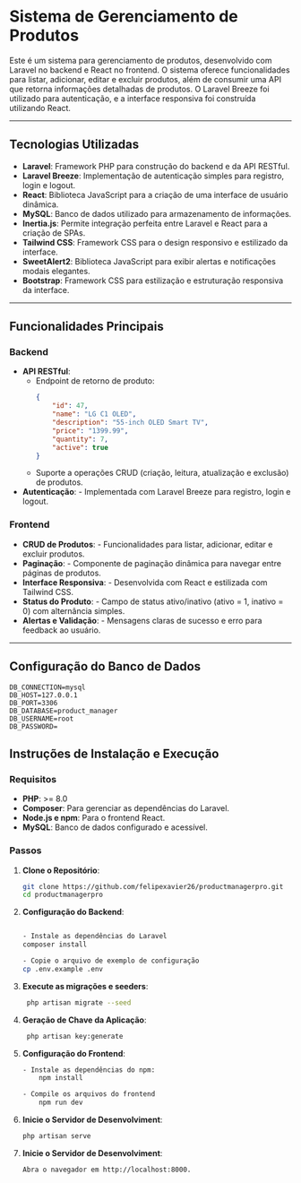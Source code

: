 # Sistema de Gerenciamento de Produtos

Este é um sistema para gerenciamento de produtos, desenvolvido com Laravel no backend e React no frontend. O sistema oferece funcionalidades para listar, adicionar, editar e excluir produtos, além de consumir uma API que retorna informações detalhadas de produtos. O Laravel Breeze foi utilizado para autenticação, e a interface responsiva foi construída utilizando React.

---

## Tecnologias Utilizadas

- **Laravel**: Framework PHP para construção do backend e da API RESTful.
- **Laravel Breeze**: Implementação de autenticação simples para registro, login e logout.
- **React**: Biblioteca JavaScript para a criação de uma interface de usuário dinâmica.
- **MySQL**: Banco de dados utilizado para armazenamento de informações.
- **Inertia.js**: Permite integração perfeita entre Laravel e React para a criação de SPAs.
- **Tailwind CSS**: Framework CSS para o design responsivo e estilizado da interface.
- **SweetAlert2**: Biblioteca JavaScript para exibir alertas e notificações modais elegantes.
- **Bootstrap**: Framework CSS para estilização e estruturação responsiva da interface.

---

## Funcionalidades Principais

### Backend
- **API RESTful**:
  - Endpoint de retorno de produto:
    ```json
    {
        "id": 47,
        "name": "LG C1 OLED",
        "description": "55-inch OLED Smart TV",
        "price": "1399.99",
        "quantity": 7,
        "active": true
    }
    ```
  - Suporte a operações CRUD (criação, leitura, atualização e exclusão) de produtos.
- **Autenticação**:  - Implementada com Laravel Breeze para registro, login e logout.

### Frontend
- **CRUD de Produtos**:  - Funcionalidades para listar, adicionar, editar e excluir produtos.
- **Paginação**:  - Componente de paginação dinâmica para navegar entre páginas de produtos.
- **Interface Responsiva**:  - Desenvolvida com React e estilizada com Tailwind CSS.
- **Status do Produto**:  - Campo de status ativo/inativo (ativo = 1, inativo = 0) com alternância simples.
- **Alertas e Validação**:  - Mensagens claras de sucesso e erro para feedback ao usuário.

---


## Configuração do Banco de Dados
    
    DB_CONNECTION=mysql
    DB_HOST=127.0.0.1
    DB_PORT=3306
    DB_DATABASE=product_manager
    DB_USERNAME=root
    DB_PASSWORD=

## Instruções de Instalação e Execução

### Requisitos
- **PHP**: >= 8.0
- **Composer**: Para gerenciar as dependências do Laravel.
- **Node.js e npm**: Para o frontend React.
- **MySQL**: Banco de dados configurado e acessível.

### Passos
1. **Clone o Repositório**:
   ```bash
   git clone https://github.com/felipexavier26/productmanagerpro.git
   cd productmanagerpro

2. **Configuração do Backend**:
   ```bash

   - Instale as dependências do Laravel
   composer install

   - Copie o arquivo de exemplo de configuração
   cp .env.example .env


3. **Execute as migrações e seeders**:
   ```bash
    php artisan migrate --seed

4. **Geração de Chave da Aplicação**:
   ```bash
    php artisan key:generate


5. **Configuração do Frontend**:
    ```bash
    - Instale as dependências do npm:
        npm install
    
    - Compile os arquivos do frontend
        npm run dev


6. **Inicie o Servidor de Desenvolviment**:
    ```bash
    php artisan serve

7. **Inicie o Servidor de Desenvolviment**:
    ```bash
    Abra o navegador em http://localhost:8000.
